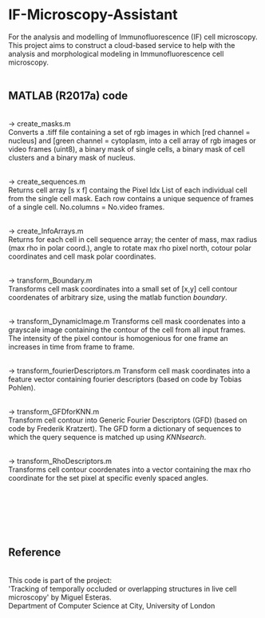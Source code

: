 # IF-Microscopy-Assistant
For the analysis and modelling of Immunofluorescence (IF) cell microscopy.<br>
This project aims to construct a cloud-based service to help with the analysis and morphological modeling in Immunofluorescence cell microscopy.
<br><br>
## MATLAB (R2017a) code
<br>
-> create_masks.m <br>
Converts a .tiff file containing a set of rgb images in which [red channel = nucleus] and [green channel = cytoplasm, into a cell array of rgb images or video frames (uint8), a binary mask of single cells, a binary mask of cell clusters and a binary mask of nucleus. <br><br>

-> create_sequences.m <br>
Returns cell array [s x f] containg the Pixel Idx List of each individual cell from the single cell mask. Each row contains a unique sequence of frames of a single cell. No.columns = No.video frames.<br><br>

-> create_InfoArrays.m <br>
Returns for each cell in cell sequence array; the center of mass, max radius (max rho in polar coord.), angle to rotate max rho pixel north, cotour polar coordinates and cell mask polar coordinates.<br><br>

-> transform_Boundary.m <br>
Transforms cell mask coordinates into a small set of [x,y] cell contour coordenates of arbitrary size, using the matlab function _boundary_.<br><br>

-> transform_DynamicImage.m
Transforms cell mask coordenates into a grayscale image containing the contour of the cell from all input frames. The intensity of the pixel contour is homogenious for one frame an increases in time from frame to frame. <br><br>

-> transform_fourierDescriptors.m
Transform cell mask coordinates into a feature vector containing fourier descriptors (based on code by Tobias Pohlen). <br><br>

-> transform_GFDforKNN.m <br>
Transform cell contour into Generic Fourier Descriptors (GFD) (based on code by Frederik Kratzert). The GFD form a dictionary of sequences to which the query sequence is matched up using _KNNsearch_.<br><br>

-> transform_RhoDescriptors.m <br>
Transforms cell contour coordenates into a vector containing the max rho coordinate for the set pixel at specific evenly spaced angles.<br><br>

<br><br><br><br>
## Reference
<br>
This code is part of the project: <br>
'Tracking of temporally occluded or overlapping structures in live cell microscopy' by Miguel Esteras. <br>
Department of Computer Science at City, University of London
